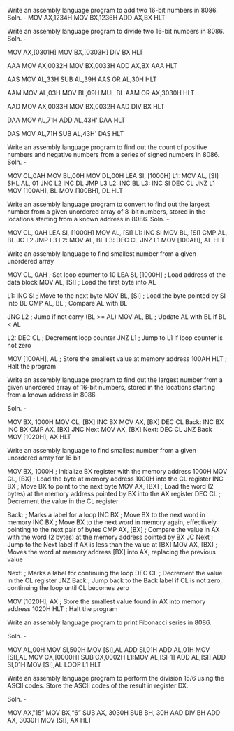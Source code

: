 Write an assembly language program to add two 16-bit numbers in 8086.
Soln. -
MOV AX,1234H
MOV BX,1236H
ADD AX,BX 
HLT


Write an assembly language program to divide two 16-bit numbers in 8086.
Soln. -

MOV AX,[0301H] 
MOV BX,[0303H]
DIV BX
HLT


AAA
MOV AX,0032H
MOV BX,0033H
ADD AX,BX
AAA
HLT



AAS
MOV AL,33H
SUB AL,39H
AAS
OR AL,30H
HLT


AAM
MOV AL,03H
MOV BL,09H
MUL BL
AAM
OR AX,3030H
HLT


AAD
MOV AX,0033H
MOV BX,0032H
AAD
DIV BX
HLT

DAA
MOV AL,71H
ADD AL,43H'
DAA
HLT


DAS
MOV AL,71H
SUB AL,43H'
DAS
HLT



Write an assembly language program to find out the count of positive numbers and negative numbers from a series of signed numbers in 8086.
Soln. -

MOV CL,0AH
MOV BL,00H
MOV DL,00H
LEA SI, [1000H] 
L1: MOV AL, [SI] 
SHL AL, 01
JNC L2
INC DL 
JMP L3 
L2: INC BL 
L3: INC SI 
DEC CL 
JNZ L1
MOV [100AH], BL 
MOV [100BH], DL 
HLT


Write an assembly language program to convert to find out the largest number from a given unordered array of 8-bit numbers, stored in the locations starting from a known address in 8086. Soln. -

MOV CL, 0AH 
LEA SI, [1000H] 
MOV AL, [SI] 
L1: INC SI
MOV BL, [SI] 
CMP AL, BL
JC L2
JMP L3
L2: MOV AL, BL
L3: DEC CL 
JNZ L1
MOV [100AH], AL
HLT

Write an assembly language to find smallest number from a given unordered array

MOV CL, 0AH      ; Set loop counter to 10
LEA SI, [1000H]  ; Load address of the data block
MOV AL, [SI]     ; Load the first byte into AL

L1: 
INC SI           ; Move to the next byte
MOV BL, [SI]     ; Load the byte pointed by SI into BL
CMP AL, BL       ; Compare AL with BL

JNC L2           ; Jump if not carry (BL >= AL)
MOV AL, BL       ; Update AL with BL if BL < AL

L2: 
DEC CL           ; Decrement loop counter
JNZ L1           ; Jump to L1 if loop counter is not zero

MOV [100AH], AL  ; Store the smallest value at memory address 100AH
HLT              ; Halt the program


Write an assembly language program to find out the largest number from a given unordered array of 16-bit numbers, stored in the locations starting from a known address in 8086.

Soln. -


MOV BX, 1000H 
MOV CL, [BX] 
INC BX
MOV AX, [BX] 
DEC CL
Back: INC BX 
INC BX
CMP AX, [BX]
JNC Next
MOV AX, [BX] 
Next: DEC CL 
JNZ Back
MOV [1020H], AX
HLT





Write an assembly language to find smallest number from a given unordered array for 16 bit

MOV BX, 1000H    ; Initialize BX register with the memory address 1000H
MOV CL, [BX]     ; Load the byte at memory address 1000H into the CL register
INC BX           ; Move BX to point to the next byte
MOV AX, [BX]     ; Load the word (2 bytes) at the memory address pointed by BX into the AX register
DEC CL           ; Decrement the value in the CL register

Back:            ; Marks a label for a loop
INC BX           ; Move BX to the next word in memory
INC BX           ; Move BX to the next word in memory again, effectively pointing to the next pair of bytes
CMP AX, [BX]     ; Compare the value in AX with the word (2 bytes) at the memory address pointed by BX
JC Next          ; Jump to the Next label if AX is less than the value at [BX]
MOV AX, [BX]     ; Moves the word at memory address [BX] into AX, replacing the previous value

Next:            ; Marks a label for continuing the loop
DEC CL           ; Decrement the value in the CL register
JNZ Back         ; Jump back to the Back label if CL is not zero, continuing the loop until CL becomes zero

MOV [1020H], AX  ; Store the smallest value found in AX into memory address 1020H
HLT              ; Halt the program






Write an assembly language program to print Fibonacci series in 8086.

Soln. -

MOV AL,00H
MOV SI,500H
MOV [SI],AL 
ADD SI,01H
ADD AL,01H 
MOV [SI],AL 
MOV CX,[0000H] 
SUB CX,0002H 
L1:MOV AL,[SI-1] 
ADD AL,[SI] 
ADD SI,01H 
MOV [SI],AL
LOOP L1
HLT


Write an assembly language program to perform the division 15/6 using the ASCII codes. Store the ASCII codes of the result in register DX.

Soln. -


MOV AX,‟15”
MOV BX,“6” 
SUB AX, 3030H 
SUB BH, 30H
AAD
DIV BH
ADD AX, 3030H 
MOV [SI], AX 
HLT
